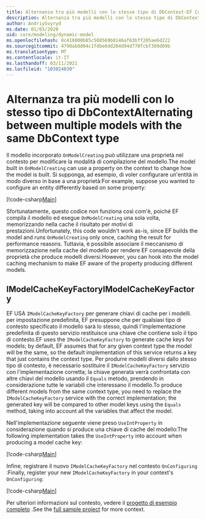 ```yaml
---
title: Alternanza tra più modelli con lo stesso tipo di DbContext-EF Core
description: Alternanza tra più modelli con lo stesso tipo di DbContext usando Entity Framework Core
author: AndriySvyryd
ms.date: 01/03/2020
uid: core/modeling/dynamic-model
ms.openlocfilehash: 0c418000b85c508569b8146af63bff205ae6d222
ms.sourcegitcommit: 4798ab8d04c1fdbe6dd204d94d770fcbf309d09b
ms.translationtype: MT
ms.contentlocale: it-IT
ms.lasthandoff: 03/11/2021
ms.locfileid: "103024030"
---
```

# <a name="alternating-between-multiple-models-with-the-same-dbcontext-type"></a><span data-ttu-id="de54a-103">Alternanza tra più modelli con lo stesso tipo di DbContext</span><span class="sxs-lookup"><span data-stu-id="de54a-103">Alternating between multiple models with the same DbContext type</span></span>

<span data-ttu-id="de54a-104">Il modello incorporato `OnModelCreating` può utilizzare una proprietà nel contesto per modificare la modalità di compilazione del modello.</span><span class="sxs-lookup"><span data-stu-id="de54a-104">The model built in `OnModelCreating` can use a property on the context to change how the model is built.</span></span> <span data-ttu-id="de54a-105">Si supponga, ad esempio, di voler configurare un'entità in modo diverso in base a una proprietà:</span><span class="sxs-lookup"><span data-stu-id="de54a-105">For example, suppose you wanted to configure an entity differently based on some property:</span></span>

[!code-csharp[Main](../../../samples/core/Modeling/DynamicModel/DynamicContext.cs?name=OnModelCreating)]

<span data-ttu-id="de54a-106">Sfortunatamente, questo codice non funziona così com'è, poiché EF compila il modello ed esegue `OnModelCreating` una sola volta, memorizzando nella cache il risultato per motivi di prestazioni.</span><span class="sxs-lookup"><span data-stu-id="de54a-106">Unfortunately, this code wouldn't work as-is, since EF builds the model and runs `OnModelCreating` only once, caching the result for performance reasons.</span></span> <span data-ttu-id="de54a-107">Tuttavia, è possibile associare il meccanismo di memorizzazione nella cache del modello per rendere EF consapevole della proprietà che produce modelli diversi.</span><span class="sxs-lookup"><span data-stu-id="de54a-107">However, you can hook into the model caching mechanism to make EF aware of the property producing different models.</span></span>

## <a name="imodelcachekeyfactory"></a><span data-ttu-id="de54a-108">IModelCacheKeyFactory</span><span class="sxs-lookup"><span data-stu-id="de54a-108">IModelCacheKeyFactory</span></span>

<span data-ttu-id="de54a-109">EF USA `IModelCacheKeyFactory` per generare chiavi di cache per i modelli. per impostazione predefinita, EF presuppone che per qualsiasi tipo di contesto specificato il modello sarà lo stesso, quindi l'implementazione predefinita di questo servizio restituisce una chiave che contiene solo il tipo di contesto.</span><span class="sxs-lookup"><span data-stu-id="de54a-109">EF uses the `IModelCacheKeyFactory` to generate cache keys for models; by default, EF assumes that for any given context type the model will be the same, so the default implementation of this service returns a key that just contains the context type.</span></span> <span data-ttu-id="de54a-110">Per produrre modelli diversi dallo stesso tipo di contesto, è necessario sostituire il `IModelCacheKeyFactory` servizio con l'implementazione corretta; la chiave generata verrà confrontata con altre chiavi del modello usando il `Equals` metodo, prendendo in considerazione tutte le variabili che interessano il modello.</span><span class="sxs-lookup"><span data-stu-id="de54a-110">To produce different models from the same context type, you need to replace the `IModelCacheKeyFactory` service with the correct implementation; the generated key will be compared to other model keys using the `Equals` method, taking into account all the variables that affect the model.</span></span>

<span data-ttu-id="de54a-111">Nell'implementazione seguente viene preso `UseIntProperty` in considerazione quando si produce una chiave di cache del modello:</span><span class="sxs-lookup"><span data-stu-id="de54a-111">The following implementation takes the `UseIntProperty` into account when producing a model cache key:</span></span>

[!code-csharp[Main](../../../samples/core/Modeling/DynamicModel/DynamicModelCacheKeyFactory.cs?name=DynamicModel)]

<span data-ttu-id="de54a-112">Infine, registrare il nuovo `IModelCacheKeyFactory` nel contesto `OnConfiguring` :</span><span class="sxs-lookup"><span data-stu-id="de54a-112">Finally, register your new `IModelCacheKeyFactory` in your context's `OnConfiguring`:</span></span>

[!code-csharp[Main](../../../samples/core/Modeling/DynamicModel/DynamicContext.cs?name=OnConfiguring)]

<span data-ttu-id="de54a-113">Per ulteriori informazioni sul contesto, vedere il [progetto di esempio completo](https://github.com/dotnet/EntityFramework.Docs/tree/main/samples/core/Modeling/DynamicModel) .</span><span class="sxs-lookup"><span data-stu-id="de54a-113">See the [full sample project](https://github.com/dotnet/EntityFramework.Docs/tree/main/samples/core/Modeling/DynamicModel) for more context.</span></span>
